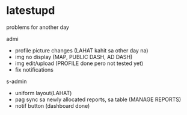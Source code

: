 # latestupd
problems for another day  

admi 
- profile picture changes  (LAHAT kahit sa other day na)
- img no display (MAP, PUBLIC DASH, AD DASH)
- img edit/upload (PROFILE done pero not tested yet)
- fix notifications

s-admin
- uniform layout(LAHAT) 
- pag sync sa newly allocated reports, sa table (MANAGE REPORTS)
- notif button (dashboard done)
